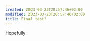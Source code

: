 ```yaml
---
created: 2023-03-23T20:57:46+02:00
modified: 2023-03-23T20:57:46+02:00
title: Final test?
---
```


Hopefully
